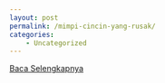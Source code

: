 ```yaml
---
layout: post
permalink: /mimpi-cincin-yang-rusak/
categories:
    - Uncategorized
---
```


[Baca Selengkapnya](/02)